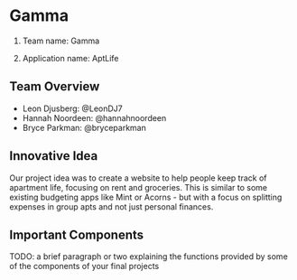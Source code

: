 # Gamma

1. Team name: Gamma

2. Application name: AptLife 

## Team Overview

- Leon Djusberg: @LeonDJ7
- Hannah Noordeen: @hannahnoordeen
- Bryce Parkman: @bryceparkman

## Innovative Idea

Our project idea was to create a website to help people keep track of apartment life, focusing on rent and groceries. This is similar to some existing budgeting apps like Mint or Acorns - but with a focus on splitting expenses in group apts and not just personal finances.

## Important Components

TODO: a brief paragraph or two explaining the functions provided by some of the components of your final projects